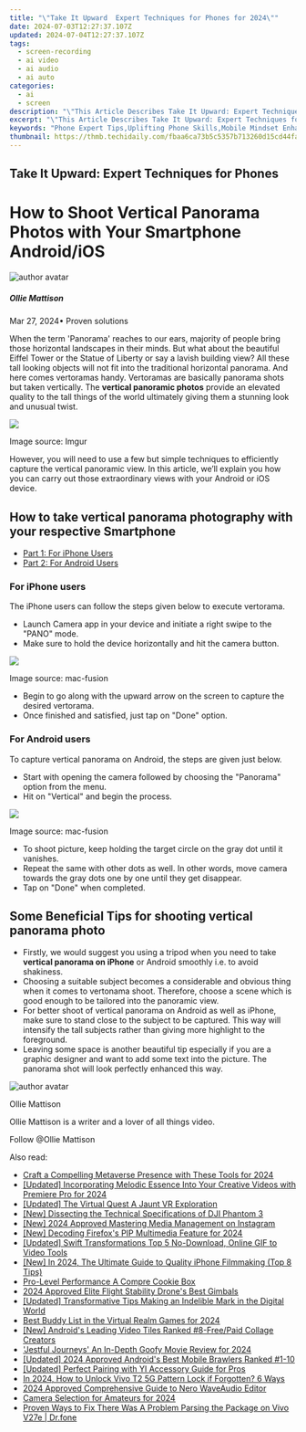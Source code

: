 ```yaml
---
title: "\"Take It Upward  Expert Techniques for Phones for 2024\""
date: 2024-07-03T12:27:37.107Z
updated: 2024-07-04T12:27:37.107Z
tags: 
  - screen-recording
  - ai video
  - ai audio
  - ai auto
categories: 
  - ai
  - screen
description: "\"This Article Describes Take It Upward: Expert Techniques for Phones for 2024\""
excerpt: "\"This Article Describes Take It Upward: Expert Techniques for Phones for 2024\""
keywords: "Phone Expert Tips,Uplifting Phone Skills,Mobile Mindset Enhance,Advanced Phone Tactics,Elevated Phone Knowledge,Skilled Mobile Techniques,Optimized Phone Methods"
thumbnail: https://thmb.techidaily.com/fbaa6ca73b5c5357b713260d15cd44fa4ef0636a4d72497c27eefd9717a1c743.jpg
---
```


## Take It Upward: Expert Techniques for Phones

# How to Shoot Vertical Panorama Photos with Your Smartphone Android/iOS
![author avatar](https://images.wondershare.com/filmora/article-images/ollie-mattison.jpg)

##### Ollie Mattison

 Mar 27, 2024• Proven solutions

 When the term 'Panorama' reaches to our ears, majority of people bring those horizontal landscapes in their minds. But what about the beautiful Eiffel Tower or the Statue of Liberty or say a lavish building view? All these tall looking objects will not fit into the traditional horizontal panorama. And here comes vertoramas handy. Vertoramas are basically panorama shots but taken vertically. The **vertical panoramic photos** provide an elevated quality to the tall things of the world ultimately giving them a stunning look and unusual twist.

![](https://images.wondershare.com/filmora/article-images/vertical-panorama.jpg)

 Image source: Imgur

 However, you will need to use a few but simple techniques to efficiently capture the vertical panoramic view. In this article, we’ll explain you how you can carry out those extraordinary views with your Android or iOS device.

## How to take vertical panorama photography with your respective Smartphone

* [Part 1: For iPhone Users](#part1)
* [Part 2: For Android Users](#part2)

### For iPhone users

 The iPhone users can follow the steps given below to execute vertorama.

* Launch Camera app in your device and initiate a right swipe to the "PANO" mode.
* Make sure to hold the device horizontally and hit the camera button.

![](https://images.wondershare.com/filmora/article-images/iphone-panorama-mode.jpg)

 Image source: mac-fusion

* Begin to go along with the upward arrow on the screen to capture the desired vertorama.
* Once finished and satisfied, just tap on "Done" option.

### For Android users

 To capture vertical panorama on Android, the steps are given just below.

* Start with opening the camera followed by choosing the "Panorama" option from the menu.
* Hit on "Vertical" and begin the process.

![](https://images.wondershare.com/filmora/article-images/vertical-panorama-android.jpg)

 Image source: mac-fusion

* To shoot picture, keep holding the target circle on the gray dot until it vanishes.
* Repeat the same with other dots as well. In other words, move camera towards the gray dots one by one until they get disappear.
* Tap on "Done" when completed.

## Some Beneficial Tips for shooting vertical panorama photo

* Firstly, we would suggest you using a tripod when you need to take **vertical panorama on iPhone** or Android smoothly i.e. to avoid shakiness.
* Choosing a suitable subject becomes a considerable and obvious thing when it comes to vertonama shoot. Therefore, choose a scene which is good enough to be tailored into the panoramic view.
* For better shoot of vertical panorama on Android as well as iPhone, make sure to stand close to the subject to be captured. This way will intensify the tall subjects rather than giving more highlight to the foreground.
* Leaving some space is another beautiful tip especially if you are a graphic designer and want to add some text into the picture. The panorama shot will look perfectly enhanced this way.

![author avatar](https://images.wondershare.com/filmora/article-images/ollie-mattison.jpg)

Ollie Mattison

Ollie Mattison is a writer and a lover of all things video.

Follow @Ollie Mattison


<ins class="adsbygoogle"
     style="display:block"
     data-ad-format="autorelaxed"
     data-ad-client="ca-pub-7571918770474297"
     data-ad-slot="1223367746"></ins>



<ins class="adsbygoogle"
     style="display:block"
     data-ad-client="ca-pub-7571918770474297"
     data-ad-slot="8358498916"
     data-ad-format="auto"
     data-full-width-responsive="true"></ins>


<span class="atpl-alsoreadstyle">Also read:</span>
<div><ul>
<li><a href="https://fox-links.techidaily.com/craft-a-compelling-metaverse-presence-with-these-tools-for-2024/"><u>Craft a Compelling Metaverse Presence with These Tools for 2024</u></a></li>
<li><a href="https://fox-links.techidaily.com/updated-incorporating-melodic-essence-into-your-creative-videos-with-premiere-pro-for-2024/"><u>[Updated] Incorporating Melodic Essence Into Your Creative Videos with Premiere Pro for 2024</u></a></li>
<li><a href="https://fox-links.techidaily.com/updated-the-virtual-quest-a-jaunt-vr-exploration/"><u>[Updated] The Virtual Quest  A Jaunt VR Exploration</u></a></li>
<li><a href="https://fox-links.techidaily.com/new-dissecting-the-technical-specifications-of-dji-phantom-3/"><u>[New] Dissecting the Technical Specifications of DJI Phantom 3</u></a></li>
<li><a href="https://fox-links.techidaily.com/new-2024-approved-mastering-media-management-on-instagram/"><u>[New] 2024 Approved  Mastering Media Management on Instagram</u></a></li>
<li><a href="https://fox-links.techidaily.com/new-decoding-firefoxs-pip-multimedia-feature-for-2024/"><u>[New] Decoding Firefox's PIP Multimedia Feature for 2024</u></a></li>
<li><a href="https://fox-links.techidaily.com/updated-swift-transformations-top-5-no-download-online-gif-to-video-tools/"><u>[Updated] Swift Transformations  Top 5 No-Download, Online GIF to Video Tools</u></a></li>
<li><a href="https://fox-links.techidaily.com/new-in-2024-the-ultimate-guide-to-quality-iphone-filmmaking-top-8-tips/"><u>[New] In 2024, The Ultimate Guide to Quality iPhone Filmmaking (Top 8 Tips)</u></a></li>
<li><a href="https://fox-links.techidaily.com/pro-level-performance-a-compre-cookie-box/"><u>Pro-Level Performance  A Compre Cookie Box</u></a></li>
<li><a href="https://fox-links.techidaily.com/2024-approved-elite-flight-stability-drones-best-gimbals/"><u>2024 Approved  Elite Flight Stability  Drone's Best Gimbals</u></a></li>
<li><a href="https://facebook-video-share.techidaily.com/updated-transformative-tips-making-an-indelible-mark-in-the-digital-world/"><u>[Updated] Transformative Tips  Making an Indelible Mark in the Digital World</u></a></li>
<li><a href="https://extra-hints.techidaily.com/best-buddy-list-in-the-virtual-realm-games-for-2024/"><u>Best Buddy List in the Virtual Realm Games for 2024</u></a></li>
<li><a href="https://extra-information.techidaily.com/new-androids-leading-video-tiles-ranked-8-freepaid-collage-creators/"><u>[New] Android's Leading Video Tiles  Ranked #8-Free/Paid Collage Creators</u></a></li>
<li><a href="https://extra-guidance.techidaily.com/jestful-journeys-an-in-depth-goofy-movie-review-for-2024/"><u>'Jestful Journeys'  An In-Depth Goofy Movie Review for 2024</u></a></li>
<li><a href="https://screen-capture.techidaily.com/updated-2024-approved-androids-best-mobile-brawlers-ranked-1-10/"><u>[Updated] 2024 Approved  Android's Best Mobile Brawlers Ranked #1-10</u></a></li>
<li><a href="https://fox-access.techidaily.com/updated-perfect-pairing-with-yi-accessory-guide-for-pros/"><u>[Updated] Perfect Pairing with YI  Accessory Guide for Pros</u></a></li>
<li><a href="https://android-unlock.techidaily.com/in-2024-how-to-unlock-vivo-t2-5g-pattern-lock-if-forgotten-6-ways-by-drfone-android/"><u>In 2024, How to Unlock Vivo T2 5G Pattern Lock if Forgotten? 6 Ways</u></a></li>
<li><a href="https://audio-shaping.techidaily.com/2024-approved-comprehensive-guide-to-nero-waveaudio-editor/"><u>2024 Approved Comprehensive Guide to Nero WaveAudio Editor</u></a></li>
<li><a href="https://extra-hints.techidaily.com/camera-selection-for-amateurs-for-2024/"><u>Camera Selection for Amateurs for 2024</u></a></li>
<li><a href="https://fix-guide.techidaily.com/proven-ways-to-fix-there-was-a-problem-parsing-the-package-on-vivo-v27e-drfone-by-drfone-fix-android-problems-fix-android-problems/"><u>Proven Ways to Fix There Was A Problem Parsing the Package on Vivo V27e | Dr.fone</u></a></li>
</ul></div>
